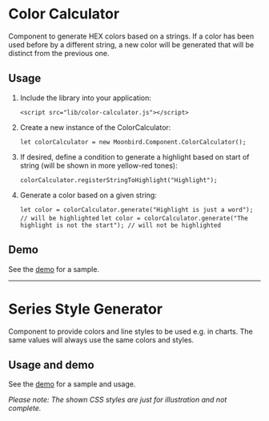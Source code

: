 # Color Calculator

Component to generate HEX colors based on a strings. If a color has been used before by a different string,
a new color will be generated that will be distinct from the previous one.

## Usage

1. Include the library into your application:

    `<script src="lib/color-calculator.js"></script>`

2. Create a new instance of the ColorCalculator:

    `let colorCalculator = new Moonbird.Component.ColorCalculator();`
	
3. If desired, define a condition to generate a highlight based on start of string (will be shown in more yellow-red tones):

    `colorCalculator.registerStringToHighlight("Highlight");`	

4. Generate a color based on a given string:

    `let color = colorCalculator.generate("Highlight is just a word"); // will be highlighted`
    `let color = colorCalculator.generate("The highlight is not the start"); // will not be highlighted`

## Demo

See the [demo](demo/color-calculator.html) for a sample.

----

# Series Style Generator

Component to provide colors and line styles to be used e.g. in charts. 
The same values will always use the same colors and styles.

## Usage and demo

See the [demo](demo/series-style-generator.html) for a sample and usage. 

_Please note: The shown CSS styles are just for illustration and not complete._